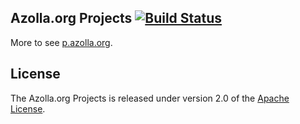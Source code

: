 ## Azolla.org Projects [![Build Status](https://travis-ci.org/Azollas/org.azolla.p.2048.png?branch=mirror)](https://travis-ci.org/Azollas/org.azolla.p.2048) 
More to see [p.azolla.org][].

## License
The Azolla.org Projects is released under version 2.0 of the [Apache License][].

[p.azolla.org]: http://p.azolla.org/
[Apache License]: http://www.apache.org/licenses/LICENSE-2.0
